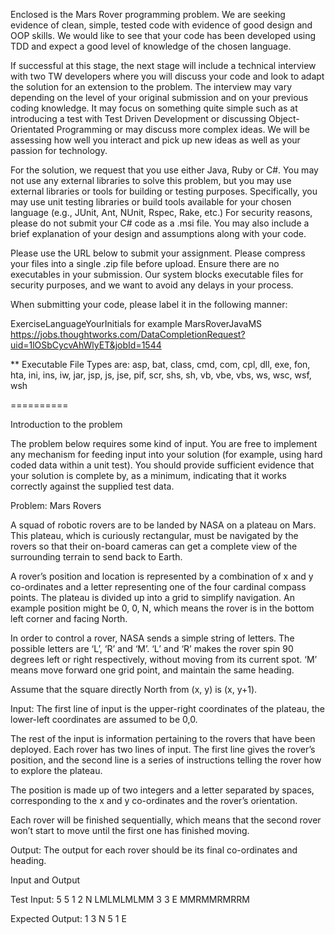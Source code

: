 Enclosed is the Mars Rover programming problem. We are seeking evidence of clean, simple, tested code with evidence of good design and OOP skills. We would like to see that your code has been developed using TDD and expect a good level of knowledge of the chosen language.

If successful at this stage, the next stage will include a technical interview with two TW developers where you will discuss your code and look to adapt the solution for an extension to the problem. The interview may vary depending on the level of your original submission and on your previous coding knowledge. It may focus on something quite simple such as at introducing a test with Test Driven Development or discussing Object-Orientated Programming or may discuss more complex ideas. We will be assessing how well you interact and pick up new ideas as well as your passion for technology.

For the solution, we request that you use either Java, Ruby or C#. You may not use any external libraries to solve this problem, but you may use external libraries or tools for building or testing purposes. Specifically, you may use unit testing libraries or build tools available for your chosen language (e.g., JUnit, Ant, NUnit, Rspec, Rake, etc.) For security reasons, please do not submit your C# code as a .msi file. You may also include a brief explanation of your design and assumptions along with your code.

Please use the URL below to submit your assignment. Please compress your files into a single .zip file before upload. Ensure there are no executables in your submission. Our system blocks executable files for security purposes, and we want to avoid any delays in your process.

When submitting your code, please label it in the following manner:

ExerciseLanguageYourInitials    for example   MarsRoverJavaMS
https://jobs.thoughtworks.com/DataCompletionRequest?uid=1lOSbCycvAhWlyET&jobId=1544

** Executable File Types are: asp, bat, class, cmd, com, cpl, dll, exe, fon, hta, ini, ins, iw, jar, jsp, js, jse, pif, scr, shs, sh, vb, vbe, vbs, ws, wsc, wsf, wsh

==========

Introduction to the problem

The problem below requires some kind of input. You are free to implement any mechanism for feeding input into your solution (for example, using hard coded data within a unit test). You should provide sufficient evidence that your solution is complete by, as a minimum, indicating that it works correctly against the supplied test data.


Problem: Mars Rovers

A squad of robotic rovers are to be landed by NASA on a plateau on Mars. This plateau, which is curiously rectangular, must be navigated by the rovers so that their on-board cameras can get a complete view of the surrounding terrain to send back to Earth.

A rover’s position and location is represented by a combination of x and y co-ordinates and a letter representing one of the four cardinal compass points. The plateau is divided up into a grid to simplify navigation. An example position might be 0, 0, N, which means the rover is in the bottom left corner and facing North.

In order to control a rover, NASA sends a simple string of letters. The possible letters are ‘L’, ‘R’ and ‘M’. ‘L’ and ‘R’ makes the rover spin 90 degrees left or right respectively, without moving from its current spot. ‘M’ means move forward one grid point, and maintain the same heading.

Assume that the square directly North from (x, y) is (x, y+1).

Input: The first line of input is the upper-right coordinates of the plateau, the lower-left coordinates are assumed to be 0,0.

The rest of the input is information pertaining to the rovers that have been deployed. Each rover has two lines of input. The first line gives the rover’s position, and the second line is a series of instructions telling the rover how to explore the plateau.

The position is made up of two integers and a letter separated by spaces, corresponding to the x and y co-ordinates and the rover’s orientation.

Each rover will be finished sequentially, which means that the second rover won’t start to move until the first one has finished moving.

Output: The output for each rover should be its final co-ordinates and heading.

Input and Output

Test Input:
5 5
1 2 N
LMLMLMLMM
3 3 E
MMRMMRMRRM

Expected Output:
1 3 N
5 1 E
